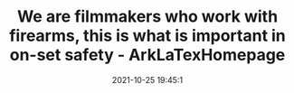 ---
"title": "We are filmmakers who work with firearms, this is what is important in on-set safety - ArkLaTexHomepage"
"date": "2021-10-25 19:45:1"
"feed_name": "GOOGLENEWSINDUSTRIAL"
"feed_website": "https://news.google.com/search?q=industrial%2Bincident&hl=en-US&gl=US&ceid=US:en"
"feed_rss": "https://news.google.com/rss/search?q=industrial%2Bincident&hl=en-US&gl=US&ceid=US:en"
"link": "https://www.arklatexhomepage.com/entertainment-news/we-are-filmmakers-who-work-with-firearms-this-is-what-is-important-in-on-set-safety/"
"source": "{'href': 'https://www.arklatexhomepage.com', 'title': 'ArkLaTexHomepage'}"
"file": "_posts/2021-1-1-d2355e5ca8e8c33d20c4000c866259a396071fc0.md"
"accident": "0"
"drilling": "0"
"dead": "0"
"injured": "0"
"arrested": "0"
"place": "unknown place"
"where": "unknown site"
"causes": "unknown"
"place_uri": "unknown place"
---